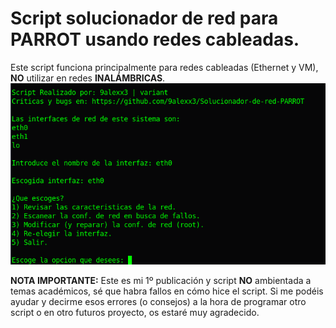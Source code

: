 # Script solucionador de red para PARROT usando redes cableadas.

Este script funciona principalmente para redes cableadas (Ethernet y VM), **NO** utilizar en redes **INALÁMBRICAS**.
  ![Captura del script](Captura.PNG)

**NOTA IMPORTANTE:** Este es mi 1º publicación y script **NO** ambientada a temas académicos, sé que habra fallos en cómo hice el script. Si me podéis ayudar y decirme esos errores (o consejos) a la hora de programar otro script o en otro futuros proyecto, os estaré muy agradecido.
